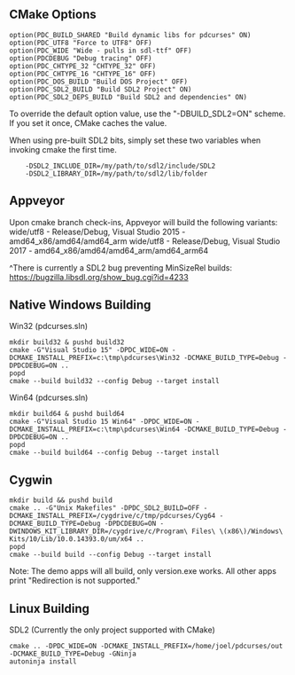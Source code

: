 
CMake Options
-------------

    option(PDC_BUILD_SHARED "Build dynamic libs for pdcurses" ON)
    option(PDC_UTF8 "Force to UTF8" OFF)
    option(PDC_WIDE "Wide - pulls in sdl-ttf" OFF)
    option(PDCDEBUG "Debug tracing" OFF)
    option(PDC_CHTYPE_32 "CHTYPE_32" OFF)
    option(PDC_CHTYPE_16 "CHTYPE_16" OFF)
    option(PDC_DOS_BUILD "Build DOS Project" OFF)
    option(PDC_SDL2_BUILD "Build SDL2 Project" ON)
    option(PDC_SDL2_DEPS_BUILD "Build SDL2 and dependencies" ON)

    

To override the default option value, use the "-DBUILD_SDL2=ON" scheme.  If you set it once, CMake caches the value.

When using pre-built SDL2 bits, simply set these two variables when invoking cmake the first time.

        -DSDL2_INCLUDE_DIR=/my/path/to/sdl2/include/SDL2
        -DSDL2_LIBRARY_DIR=/my/path/to/sdl2/lib/folder


Appveyor
--------

Upon cmake branch check-ins, Appveyor will build the following variants:
wide/utf8 - Release/Debug, Visual Studio 2015 - amd64_x86/amd64/amd64_arm
wide/utf8 - Release/Debug, Visual Studio 2017 - amd64_x86/amd64/amd64_arm/amd64_arm64

^There is currently a SDL2 bug preventing MinSizeRel builds:
https://bugzilla.libsdl.org/show_bug.cgi?id=4233


Native Windows Building
-----------------------

Win32 (pdcurses.sln)

    mkdir build32 & pushd build32
	cmake -G"Visual Studio 15" -DPDC_WIDE=ON -DCMAKE_INSTALL_PREFIX=c:\tmp\pdcurses\Win32 -DCMAKE_BUILD_TYPE=Debug -DPDCDEBUG=ON ..
	popd
	cmake --build build32 --config Debug --target install

Win64 (pdcurses.sln)

    mkdir build64 & pushd build64
	cmake -G"Visual Studio 15 Win64" -DPDC_WIDE=ON -DCMAKE_INSTALL_PREFIX=c:\tmp\pdcurses\Win64 -DCMAKE_BUILD_TYPE=Debug -DPDCDEBUG=ON ..
	popd
	cmake --build build64 --config Debug --target install


Cygwin
------

    mkdir build && pushd build
    cmake .. -G"Unix Makefiles" -DPDC_SDL2_BUILD=OFF -DCMAKE_INSTALL_PREFIX=/cygdrive/c/tmp/pdcurses/Cyg64 -DCMAKE_BUILD_TYPE=Debug -DPDCDEBUG=ON -DWINDOWS_KIT_LIBRARY_DIR=/cygdrive/c/Program\ Files\ \(x86\)/Windows\ Kits/10/Lib/10.0.14393.0/um/x64 ..
    popd
	cmake --build build --config Debug --target install

Note: The demo apps will all build, only version.exe works.  All other apps print "Redirection is not supported."


Linux Building
--------------

SDL2 (Currently the only project supported with CMake)

    cmake .. -DPDC_WIDE=ON -DCMAKE_INSTALL_PREFIX=/home/joel/pdcurses/out -DCMAKE_BUILD_TYPE=Debug -GNinja
    autoninja install
